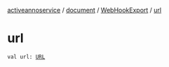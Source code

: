 [activeannoservice](../../index.md) / [document](../index.md) / [WebHookExport](index.md) / [url](./url.md)

# url

`val url: `[`URL`](https://docs.oracle.com/javase/6/docs/api/java/net/URL.html)